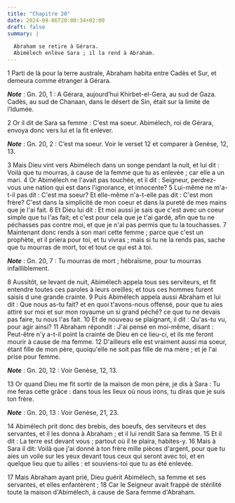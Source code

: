```yaml
---
title: "Chapitre 20"
date: 2024-09-06T20:00:34+02:00
draft: false
summary: |
  
  Abraham se retire à Gérara.
  Abimélech enlève Sara ; il la rend à Abraham.
---
```



1 Parti de là pour la terre australe, Abraham habita entre Cadès et Sur, et demeura comme étranger à Gérara.

***Note*** :  Gn. 20, 1 : A Gérara, aujourd’hui Khirbet-el-Gera, au sud de Gaza. Cadès, au sud de Chanaan, dans le désert de Sin, était sur la limite de l’Idumée.

2 Or il dit de Sara sa femme : C'est ma soeur. Abimélech, roi de Gérara, envoya donc vers lui et la fit enlever.

***Note*** :  Gn. 20, 2 : C’est ma soeur. Voir le verset 12 et comparer à Genèse, 12, 13.


3 Mais Dieu vint vers Abimélech dans un songe pendant la nuit, et lui dit : Voilà que tu mourras, à cause de la femme que tu as enlevée ; car elle a un mari. 4 Or Abimélech ne l'avait pas touchée, et il dit : Seigneur, perdrez-vous une nation qui est dans l'ignorance, et innocente? 5 Lui-même ne m'a-t-il pas dit : C'est ma soeur? Et elle-même n'a-t-elle pas dit : C'est mon frère? C'est dans la simplicité de mon coeur et dans la pureté de mes mains que je l'ai fait. 6 Et Dieu lui dit : Et moi aussi je sais que c'est avec un coeur simple que tu l'as fait; et c'est pour cela que je t'ai gardé, afin que tu ne péchasses pas contre moi, et que je n'ai pas permis que tu la touchasses. 7 Maintenant donc rends à son mari cette femme ; parce que c'est un prophète, et il priera pour toi, et tu vivras ; mais si tu ne la rends pas, sache que tu mourras de mort, toi et tout ce qui est à toi.

***Note*** :  Gn. 20, 7 : Tu mourras de mort ; hébraïsme, pour tu mourras infailliblement.


8 Aussitôt, se levant de nuit, Abimélech appela tous ses serviteurs, et fit entendre toutes ces paroles à leurs oreilles; et tous ces hommes furent saisis d une grande crainte. 9 Puis Abimélech appela aussi Abraham et lui dit : Que nous as-tu fait? et en quoi t'avons-nous offensé, pour que tu aies attiré sur moi et sur mon royaume un si grand péché? ce que tu ne devais pas faire, tu nous l'as fait. 10 Et de nouveau se plaignant, il dit : Qu'as-tu vu, pour agir ainsi? 11 Abraham répondit : J'ai pensé en moi-même, disant : Peut-être n'y a-t-il point la crainte de Dieu en ce lieu-ci, et ils me feront mourir à cause de ma femme. 12 D'ailleurs elle est vraiment aussi ma soeur, étant fille de mon père, quoiqu'elle ne soit pas fille de ma mère ; et je l'ai prise pour femme.

***Note*** :  Gn. 20, 12 : Voir Genèse, 12, 13.

13 Or quand Dieu me fit sortir de la maison de mon père, je dis à Sara : Tu me feras cette grâce : dans tous les lieux où nous irons, tu diras que je suis ton frère.

***Note*** :  Gn. 20, 13 : Voir Genèse, 21, 23.


14 Abimélech prit donc des brebis, des boeufs, des serviteurs et des servantes, et il les donna à Abraham ; et il lui rendit Sara sa femme. 15 Et il dit : La terre est devant vous ; partout où il te plaira, habites-y. 16 Mais à Sara il dit: Voilà que j'ai donné à ton frère mille pièces d'argent, pour que tu aies un voile sur les yeux devant tous ceux qui seront avec toi, et en quelque lieu que tu ailles : et souviens-toi que tu as été enlevée.


17 Mais Abraham ayant prié, Dieu guérit Abimélech, sa femme et ses servantes, et elles enfantèrent ; 18 Car le Seigneur avait frappé de stérilité toute la maison d'Abimélech, à cause de Sara femme d'Abraham.

